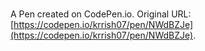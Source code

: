 # 

A Pen created on CodePen.io. Original URL: [https://codepen.io/krrish07/pen/NWdBZJe](https://codepen.io/krrish07/pen/NWdBZJe).


